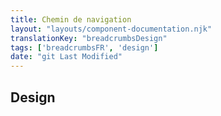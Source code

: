 ```yaml
---
title: Chemin de navigation
layout: "layouts/component-documentation.njk"
translationKey: "breadcrumbsDesign"
tags: ['breadcrumbsFR', 'design']
date: "git Last Modified"
---
```


## Design